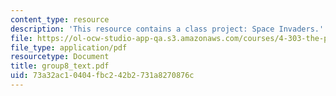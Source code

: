 ```yaml
---
content_type: resource
description: 'This resource contains a class project: Space Invaders.'
file: https://ol-ocw-studio-app-qa.s3.amazonaws.com/courses/4-303-the-production-of-space-art-architecture-and-urbanism-in-dialogue-fall-2006/73a32ac10404fbc242b2731a8270876c_group8_text.pdf
file_type: application/pdf
resourcetype: Document
title: group8_text.pdf
uid: 73a32ac1-0404-fbc2-42b2-731a8270876c
---
```

